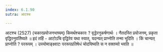 ```yaml
---
index: 6.1.90
sutra: आटश्च

---
```

आटश्च (2527) (चकारप्रयोजनभाष्यम्) किमर्थश्चकारः ? वृद्धेरनुकर्षणार्थः । नैतदस्ति प्रयोजनम्, प्रकृता वृद्धिरनुवर्तिष्यते ॥ इदं तर्हि  -  आटोऽचि वृद्धिरेव यथा स्यात्, यदन्यत् प्राप्नोति तन्मा भूदिति । किं चान्यत् प्राप्नोति ? पररूपम् । उस्योमाङ्क्ष्वाटः पररूपप्रतिषेधं चोदयिष्यति स न वक्तव्यो भवति ॥